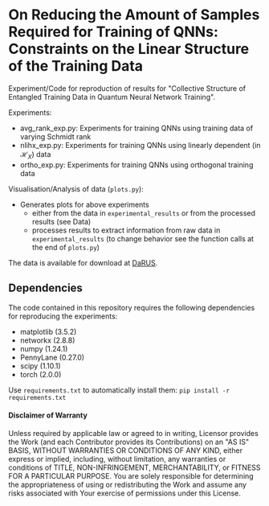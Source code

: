 # On Reducing the Amount of Samples Required for Training of QNNs: Constraints on the Linear Structure of the Training Data
Experiment/Code for reproduction of results for "Collective Structure of Entangled Training Data in Quantum Neural Network Training".

Experiments:
- avg_rank_exp.py: Experiments for training QNNs using training data of varying Schmidt rank
- nlihx_exp.py: Experiments for training QNNs using linearly dependent (in $\mathcal{H}_X$) data
- ortho_exp.py: Experiments for training QNNs using orthogonal training data
	
Visualisation/Analysis of data (``plots.py``):
- Generates plots for above experiments
	+ either from the data in ``experimental_results`` or from the processed results (see Data)
	+ processes results to extract information from raw data in ``experimental_results`` (to change behavior see the function calls at the end of ``plots.py``)
	
The data is available for download at [DaRUS](https://doi.org/10.18419/darus-3442).

## Dependencies

The code contained in this repository requires the following dependencies for reproducing the experiments:
- matplotlib (3.5.2)
- networkx (2.8.8)
- numpy (1.24.1)
- PennyLane (0.27.0)
- scipy (1.10.1)
- torch (2.0.0)

Use ``requirements.txt`` to automatically install them: ``pip install -r requirements.txt``

#### Disclaimer of Warranty

Unless required by applicable law or agreed to in writing, Licensor provides the Work (and each Contributor provides its Contributions) on an "AS IS" BASIS, WITHOUT WARRANTIES OR CONDITIONS OF ANY KIND, either express or implied, including, without limitation, any warranties or conditions of TITLE, NON-INFRINGEMENT, MERCHANTABILITY, or FITNESS FOR A PARTICULAR PURPOSE. You are solely responsible for determining the appropriateness of using or redistributing the Work and assume any risks associated with Your exercise of permissions under this License.
